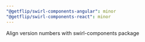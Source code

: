 ```yaml
---
"@getflip/swirl-components-angular": minor
"@getflip/swirl-components-react": minor
---
```


Align version numbers with swirl-components package
